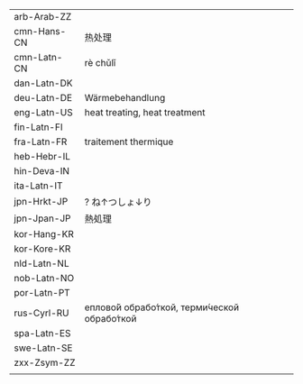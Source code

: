 | | | |
|-|-|-|
| arb-Arab-ZZ |  |  |
| cmn-Hans-CN | 热处理 |  |
| cmn-Latn-CN | rè chǔlǐ |  |
| dan-Latn-DK |  |  |
| deu-Latn-DE | Wärmebehandlung |  |
| eng-Latn-US | heat treating, heat treatment |  |
| fin-Latn-FI |  |  |
| fra-Latn-FR | traitement thermique |  |
| heb-Hebr-IL |  |  |
| hin-Deva-IN |  |  |
| ita-Latn-IT |  |  |
| jpn-Hrkt-JP | ? ね↑つしょ↓り |  |
| jpn-Jpan-JP | 熱処理 |  |
| kor-Hang-KR |  |  |
| kor-Kore-KR |  |  |
| nld-Latn-NL |  |  |
| nob-Latn-NO |  |  |
| por-Latn-PT |  |  |
| rus-Cyrl-RU | еплово́й обрабо́ткой, терми́ческой обрабо́ткой |  |
| spa-Latn-ES |  |  |
| swe-Latn-SE |  |  |
| zxx-Zsym-ZZ |  |  |
|  |  |  |
